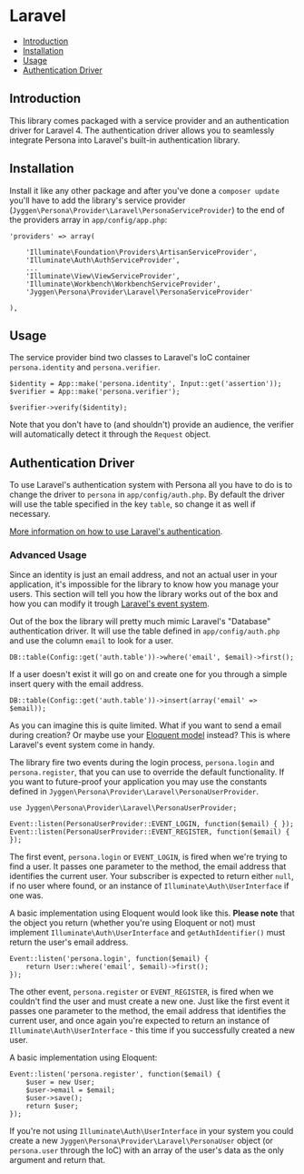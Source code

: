 # Laravel

- [Introduction](#introduction)
- [Installation](#installation)
- [Usage](#usage)
- [Authentication Driver](#authentication)

<a name="introduction"></a>
## Introduction

This library comes packaged with a service provider and an authentication driver for Laravel 4. The authentication driver allows you to seamlessly integrate Persona into Laravel's built-in authentication library.

<a name="installation"></a>
## Installation

Install it like any other package and after you've done a `composer update` you'll have to add the library's service provider (`Jyggen\Persona\Provider\Laravel\PersonaServiceProvider`) to the end of the providers array in `app/config/app.php`:

    'providers' => array(

        'Illuminate\Foundation\Providers\ArtisanServiceProvider',
        'Illuminate\Auth\AuthServiceProvider',
        ...
        'Illuminate\View\ViewServiceProvider',
        'Illuminate\Workbench\WorkbenchServiceProvider',
        'Jyggen\Persona\Provider\Laravel\PersonaServiceProvider'

    ),

<a name="usage"></a>
## Usage

The service provider bind two classes to Laravel's IoC container `persona.identity` and `persona.verifier`.

    $identity = App::make('persona.identity', Input::get('assertion'));
    $verifier = App::make('persona.verifier');

    $verifier->verify($identity);

Note that you don't have to (and shouldn't) provide an audience, the verifier will automatically detect it through the `Request` object.

<a name="authentication"></a>
## Authentication Driver
To use Laravel's authentication system with Persona all you have to do is to change the driver to `persona` in `app/config/auth.php`. By default the driver will use the table specified in the key `table`, so change it as well if necessary.

[More information on how to use Laravel's authentication](http://laravel.com/docs/security#authenticating-users).

### Advanced Usage
Since an identity is just an email address, and not an actual user in your application, it's impossible for the library to know how you manage your users. This section will tell you how the library works out of the box and how you can modify it trough [Laravel's event system](http://laravel.com/docs/events).

Out of the box the library will pretty much mimic Laravel's "Database" authentication driver. It will use the table defined in `app/config/auth.php` and use the column `email` to look for a user.

    DB::table(Config::get('auth.table'))->where('email', $email)->first();

If a user doesn't exist it will go on and create one for you through a simple insert query with the email address.

    DB::table(Config::get('auth.table'))->insert(array('email' => $email));

As you can imagine this is quite limited. What if you want to send a email during creation? Or maybe use your [Eloquent model](http://laravel.com/docs/eloquent) instead? This is where Laravel's event system come in handy.

The library fire two events during the login process, `persona.login` and `persona.register`, that you can use to override the default functionality. If you want to future-proof your application you may use the constants defined in `Jyggen\Persona\Provider\Laravel\PersonaUserProvider`.

    use Jyggen\Persona\Provider\Laravel\PersonaUserProvider;

    Event::listen(PersonaUserProvider::EVENT_LOGIN, function($email) { });
    Event::listen(PersonaUserProvider::EVENT_REGISTER, function($email) { });

The first event, `persona.login` or `EVENT_LOGIN`, is fired when we're trying to find a user. It passes one parameter to the method, the email address that identifies the current user. Your subscriber is expected to return either `null`, if no user where found, or an instance of `Illuminate\Auth\UserInterface` if one was.

A basic implementation using Eloquent would look like this. **Please note** that the object you return (whether you're using Eloquent or not) must implement `Illuminate\Auth\UserInterface`  and `getAuthIdentifier()` must return the user's email address.

    Event::listen('persona.login', function($email) {
        return User::where('email', $email)->first();
    });

The other event, `persona.register` or `EVENT_REGISTER`, is fired when we couldn't find the user and must create a new one. Just like the first event it passes one parameter to the method, the email address that identifies the current user, and once again you're expected to return an instance of `Illuminate\Auth\UserInterface` - this time if you successfully created a new user.

A basic implementation using Eloquent:

    Event::listen('persona.register', function($email) {
        $user = new User;
        $user->email = $email;
        $user->save();
        return $user;
    });

If you're not using `Illuminate\Auth\UserInterface` in your system you could create a new `Jyggen\Persona\Provider\Laravel\PersonaUser` object (or `persona.user` through the IoC) with an array of the user's data as the only argument and return that.
